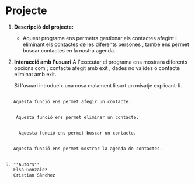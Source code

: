 # Projecte

1. **Descripció del projecte:**
   - Aquest programa ens permetra gestionar els contactes afegint i eliminant els contactes de les diferents persones , també ens permet buscar contactes en la nostra agenda.
2. **Interacció amb l'usuari**
   A l'executar el programa ens mostrara diferents opcions com ; contacte afegit amb exit , dades no valides o contacte eliminat amb exit.

   Si l'usuari introdueix una cosa malament li surt un misatje explicant-li.


```python
   
   Aquesta funció ens permet afegir un contacte.


    Aquesta funció ens permet eliminar un contacte.


     Aquesta funció ens permet buscar un contacte.

   
   Aquesta funció ens permet mostrar la agenda de contactes.


5. **Autors**
   Elsa Gonzalez
   Cristian Sànchez

